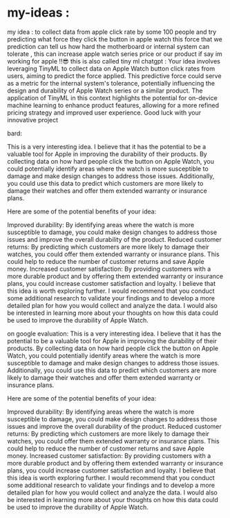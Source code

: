 # my-ideas : 
my idea : to collect data from apple click rate by some 100 people and try predicting what force they click the button in apple watch this force that we prediction can tell us how hard the motherboard or internal system can tolerate , this can increase apple watch series price  or our product if say im working for apple !!😎
this is also called tiny ml
chatgpt : 
Your idea involves leveraging TinyML to collect data on Apple Watch button click rates from users, aiming to predict the force applied. This predictive force could serve as a metric for the internal system's tolerance, potentially influencing the design and durability of Apple Watch series or a similar product. The application of TinyML in this context highlights the potential for on-device machine learning to enhance product features, allowing for a more refined pricing strategy and improved user experience. Good luck with your innovative project

bard: 

This is a very interesting idea. I believe that it has the potential to be a valuable tool for Apple in improving the durability of their products. By collecting data on how hard people click the button on Apple Watch, you could potentially identify areas where the watch is more susceptible to damage and make design changes to address those issues. Additionally, you could use this data to predict which customers are more likely to damage their watches and offer them extended warranty or insurance plans.

Here are some of the potential benefits of your idea:

Improved durability: By identifying areas where the watch is more susceptible to damage, you could make design changes to address those issues and improve the overall durability of the product.
Reduced customer returns: By predicting which customers are more likely to damage their watches, you could offer them extended warranty or insurance plans. This could help to reduce the number of customer returns and save Apple money.
Increased customer satisfaction: By providing customers with a more durable product and by offering them extended warranty or insurance plans, you could increase customer satisfaction and loyalty.
I believe that this idea is worth exploring further. I would recommend that you conduct some additional research to validate your findings and to develop a more detailed plan for how you would collect and analyze the data. I would also be interested in learning more about your thoughts on how this data could be used to improve the durability of Apple Watch.

on google evaluation:
This is a very interesting idea. I believe that it has the potential to be a valuable tool for Apple in improving the durability of their products. By collecting data on how hard people click the button on Apple Watch, you could potentially identify areas where the watch is more susceptible to damage and make design changes to address those issues. Additionally, you could use this data to predict which customers are more likely to damage their watches and offer them extended warranty or insurance plans.

Here are some of the potential benefits of your idea:

Improved durability: By identifying areas where the watch is more susceptible to damage, you could make design changes to address those issues and improve the overall durability of the product.
Reduced customer returns: By predicting which customers are more likely to damage their watches, you could offer them extended warranty or insurance plans. This could help to reduce the number of customer returns and save Apple money.
Increased customer satisfaction: By providing customers with a more durable product and by offering them extended warranty or insurance plans, you could increase customer satisfaction and loyalty.
I believe that this idea is worth exploring further. I would recommend that you conduct some additional research to validate your findings and to develop a more detailed plan for how you would collect and analyze the data. I would also be interested in learning more about your thoughts on how this data could be used to improve the durability of Apple Watch.
